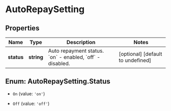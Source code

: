 # AutoRepaySetting

## Properties

Name | Type | Description | Notes
------------ | ------------- | ------------- | -------------
**status** | **string** | Auto repayment status. &#x60;on&#x60; - enabled, &#x60;off&#x60; - disabled. | [optional] [default to undefined]

## Enum: AutoRepaySetting.Status

* `On` (value: `'on'`)

* `Off` (value: `'off'`)


